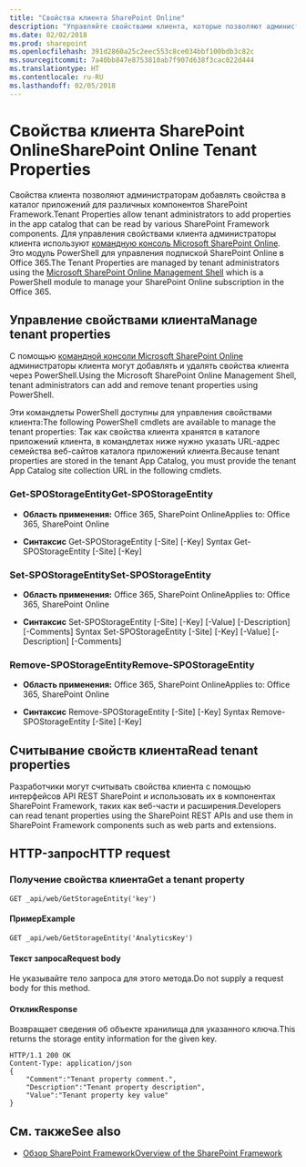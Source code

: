 ```yaml
---
title: "Свойства клиента SharePoint Online"
description: "Управляйте свойствами клиента, которые позволяют администраторам добавлять свойства в каталог приложений для различных компонентов SharePoint Framework."
ms.date: 02/02/2018
ms.prod: sharepoint
ms.openlocfilehash: 391d2860a25c2eec553c8ce034bbf100bdb3c82c
ms.sourcegitcommit: 7a40bb847e8753810ab7f907d638f3cac022d444
ms.translationtype: HT
ms.contentlocale: ru-RU
ms.lasthandoff: 02/05/2018
---
```

# <a name="sharepoint-online-tenant-properties"></a><span data-ttu-id="6da09-103">Свойства клиента SharePoint Online</span><span class="sxs-lookup"><span data-stu-id="6da09-103">SharePoint Online Tenant Properties</span></span>

<span data-ttu-id="6da09-104">Свойства клиента позволяют администраторам добавлять свойства в каталог приложений для различных компонентов SharePoint Framework.</span><span class="sxs-lookup"><span data-stu-id="6da09-104">Tenant Properties allow tenant administrators to add properties in the app catalog that can be read by various SharePoint Framework components.</span></span> <span data-ttu-id="6da09-105">Для управления свойствами клиента администраторы клиента используют [командную консоль Microsoft SharePoint Online](https://technet.microsoft.com/ru-RU/library/fp161372.aspx). Это модуль PowerShell для управления подпиской SharePoint Online в Office 365.</span><span class="sxs-lookup"><span data-stu-id="6da09-105">The Tenant Properties are managed by tenant administrators using the [Microsoft SharePoint Online Management Shell](https://technet.microsoft.com/ru-RU/library/fp161372.aspx) which is a PowerShell module to manage your SharePoint Online subscription in the Office 365.</span></span>

## <a name="manage-tenant-properties"></a><span data-ttu-id="6da09-106">Управление свойствами клиента</span><span class="sxs-lookup"><span data-stu-id="6da09-106">Manage tenant properties</span></span>

<span data-ttu-id="6da09-107">С помощью [командной консоли Microsoft SharePoint Online](https://www.microsoft.com/en-us/download/details.aspx?id=35588) администраторы клиента могут добавлять и удалять свойства клиента через PowerShell.</span><span class="sxs-lookup"><span data-stu-id="6da09-107">Using the Microsoft SharePoint Online Management Shell, tenant administrators can add and remove tenant properties using PowerShell.</span></span> 

<span data-ttu-id="6da09-108">Эти командлеты PowerShell доступны для управления свойствами клиента:</span><span class="sxs-lookup"><span data-stu-id="6da09-108">The following PowerShell cmdlets are available to manage the tenant properties:</span></span> <span data-ttu-id="6da09-109">Так как свойства клиента хранятся в каталоге приложений клиента, в командлетах ниже нужно указать URL-адрес семейства веб-сайтов каталога приложений клиента.</span><span class="sxs-lookup"><span data-stu-id="6da09-109">Because tenant properties are stored in the tenant App Catalog, you must provide the tenant App Catalog site collection URL in the following cmdlets.</span></span>

### <a name="get-spostorageentity"></a><span data-ttu-id="6da09-110">Get-SPOStorageEntity</span><span class="sxs-lookup"><span data-stu-id="6da09-110">Get-SPOStorageEntity</span></span>

- <span data-ttu-id="6da09-111">**Область применения:** Office 365, SharePoint Online</span><span class="sxs-lookup"><span data-stu-id="6da09-111">Applies to: Office 365, SharePoint Online</span></span>

- <span data-ttu-id="6da09-112">**Синтаксис** Get-SPOStorageEntity [-Site] <AppCatalogSiteURL> [-Key] <String></span><span class="sxs-lookup"><span data-stu-id="6da09-112">Syntax Get-SPOStorageEntity [-Site]  [-Key] <AppCatalogSiteURL></span></span>

### <a name="set-spostorageentity"></a><span data-ttu-id="6da09-113">Set-SPOStorageEntity</span><span class="sxs-lookup"><span data-stu-id="6da09-113">Set-SPOStorageEntity</span></span>

- <span data-ttu-id="6da09-114">**Область применения:** Office 365, SharePoint Online</span><span class="sxs-lookup"><span data-stu-id="6da09-114">Applies to: Office 365, SharePoint Online</span></span>

- <span data-ttu-id="6da09-115">**Синтаксис** Set-SPOStorageEntity [-Site] <AppCatalogSiteURL> [-Key] <String> [-Value] <String> [-Description] <String> [-Comments] <String></span><span class="sxs-lookup"><span data-stu-id="6da09-115">Syntax Set-SPOStorageEntity [-Site]  [-Key] <AppCatalogSiteURL> [-Value] <String> [-Description] <String> [-Comments] <String></span></span>

### <a name="remove-spostorageentity"></a><span data-ttu-id="6da09-116">Remove-SPOStorageEntity</span><span class="sxs-lookup"><span data-stu-id="6da09-116">Remove-SPOStorageEntity</span></span>

- <span data-ttu-id="6da09-117">**Область применения:** Office 365, SharePoint Online</span><span class="sxs-lookup"><span data-stu-id="6da09-117">Applies to: Office 365, SharePoint Online</span></span>

- <span data-ttu-id="6da09-118">**Синтаксис** Remove-SPOStorageEntity [-Site] <AppCatalogSiteURL> [-Key] <String></span><span class="sxs-lookup"><span data-stu-id="6da09-118">Syntax Remove-SPOStorageEntity [-Site]  [-Key] <AppCatalogSiteURL></span></span>


## <a name="read-tenant-properties"></a><span data-ttu-id="6da09-119">Считывание свойств клиента</span><span class="sxs-lookup"><span data-stu-id="6da09-119">Read tenant properties</span></span>

<span data-ttu-id="6da09-120">Разработчики могут считывать свойства клиента с помощью интерфейсов API REST SharePoint и использовать их в компонентах SharePoint Framework, таких как веб-части и расширения.</span><span class="sxs-lookup"><span data-stu-id="6da09-120">Developers can read tenant properties using the SharePoint REST APIs and use them in SharePoint Framework components such as web parts and extensions.</span></span>

## <a name="http-request"></a><span data-ttu-id="6da09-121">HTTP-запрос</span><span class="sxs-lookup"><span data-stu-id="6da09-121">HTTP request</span></span>

### <a name="get-a-tenant-property"></a><span data-ttu-id="6da09-122">Получение свойства клиента</span><span class="sxs-lookup"><span data-stu-id="6da09-122">Get a tenant property</span></span>

```text
GET _api/web/GetStorageEntity('key')
```

#### <a name="example"></a><span data-ttu-id="6da09-123">Пример</span><span class="sxs-lookup"><span data-stu-id="6da09-123">Example</span></span>

```text
GET _api/web/GetStorageEntity('AnalyticsKey')
```

#### <a name="request-body"></a><span data-ttu-id="6da09-124">Текст запроса</span><span class="sxs-lookup"><span data-stu-id="6da09-124">Request body</span></span>

<span data-ttu-id="6da09-125">Не указывайте тело запроса для этого метода.</span><span class="sxs-lookup"><span data-stu-id="6da09-125">Do not supply a request body for this method.</span></span>

#### <a name="response"></a><span data-ttu-id="6da09-126">Отклик</span><span class="sxs-lookup"><span data-stu-id="6da09-126">Response</span></span>

<span data-ttu-id="6da09-127">Возвращает сведения об объекте хранилища для указанного ключа.</span><span class="sxs-lookup"><span data-stu-id="6da09-127">This returns the storage entity information for the given key.</span></span>

```text
HTTP/1.1 200 OK
Content-Type: application/json
{
    "Comment":"Tenant property comment.",
    "Description":"Tenant property description",
    "Value":"Tenant property key value"
}
```

## <a name="see-also"></a><span data-ttu-id="6da09-128">См. также</span><span class="sxs-lookup"><span data-stu-id="6da09-128">See also</span></span>

- [<span data-ttu-id="6da09-129">Обзор SharePoint Framework</span><span class="sxs-lookup"><span data-stu-id="6da09-129">Overview of the SharePoint Framework</span></span>](sharepoint-framework-overview.md)